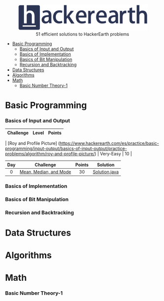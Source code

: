 <p align="center">
    <a href=https://www.hackerearth.com/es/@sanchezmurillo>
        <img height=85 src="pictures/HE_logo.png">
    </a>
    <br>51 efficient solutions to HackerEarth problems
</p>

* [Basic Programming](#basic-programming)
    - [Basics of Input and Output](#basics-of-input-and-output)
    - [Basics of Implementation](#basics-of-implementation)
    - [Basics of Bit Manipulation](#basics-of-bit-manipulation)
    - [Recursion and Backtracking](#recursion-and-backtracking)
* [Data Structures](#data-structures)
* [Algorithms](#algorithms)
* [Math](#math)
    - [Basic Number Theory-1](#basic-number-theory-1)

# Basic Programming

### Basics of Input and Output

|                                       Challenge                                  |    Level    |    Points    |
|:--------------------------------------------------------------------------------:|:-----------:|:------------:|

| [Roy and Profile Picture] (https://www.hackerearth.com/es/practice/basic-programming/input-output/basics-of-input-output/practice-problems/algorithm/roy-and-profile-picture/)                                       |  Very-Easy  |      10      |

| Day |                                                          Challenge                                                         | Points |                                                                                          Solution                                                                                         |
|:---:|:--------------------------------------------------------------------------------------------------------------------------:|:---------:|:----------------------------------------------------------------------------------------------------------------------------------------------------------------------------------------:|
|  0  | [Mean, Median, and Mode](https://www.hackerrank.com/challenges/s10-basic-statistics)                                       |   30   | [Solution.java](https://github.com/rshaghoulian/HackerRank-solutions/blob/master/10%20Days%20of%20Statistics/Day%200%20-%20Mean%2C%20Median%2C%20and%20Mode/Solution.java)                |

### Basics of Implementation

### Basics of Bit Manipulation

### Recursion and Backtracking


# Data Structures

# Algorithms

# Math

### Basic Number Theory-1
